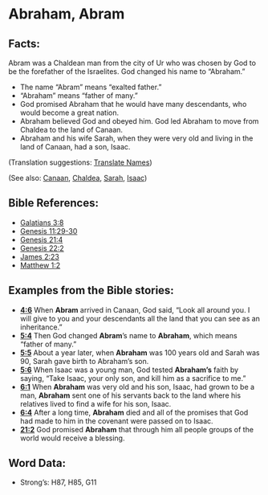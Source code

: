 # Abraham, Abram

## Facts:

Abram was a Chaldean man from the city of Ur who was chosen by God to be the forefather of the Israelites. God changed his name to “Abraham.”

* The name “Abram” means “exalted father.”
* “Abraham” means “father of many.”
* God promised Abraham that he would have many descendants, who would become a great nation.
* Abraham believed God and obeyed him. God led Abraham to move from Chaldea to the land of Canaan.
* Abraham and his wife Sarah, when they were very old and living in the land of Canaan, had a son, Isaac.

(Translation suggestions: [Translate Names](rc://en/ta/man/translate/translate-names))

(See also: [Canaan](../names/canaan.md), [Chaldea](../names/chaldeans.md), [Sarah](../names/sarah.md), [Isaac](../names/isaac.md))

## Bible References:

* [Galatians 3:8](rc://en/tn/help/gal/03/08)
* [Genesis 11:29-30](rc://en/tn/help/gen/11/29)
* [Genesis 21:4](rc://en/tn/help/gen/21/04)
* [Genesis 22:2](rc://en/tn/help/gen/22/02)
* [James 2:23](rc://en/tn/help/jas/02/23)
* [Matthew 1:2](rc://en/tn/help/mat/01/02)

## Examples from the Bible stories:

* __[4:6](rc://en/tn/help/obs/04/06)__ When __Abram__ arrived in Canaan, God said, “Look all around you. I will give to you and your descendants all the land that you can see as an inheritance.”
* __[5:4](rc://en/tn/help/obs/05/04)__ Then God changed __Abram__’s name to __Abraham__, which means “father of many.”
* __[5:5](rc://en/tn/help/obs/05/05)__ About a year later, when __Abraham__ was 100 years old and Sarah was 90, Sarah gave birth to Abraham’s son.
* __[5:6](rc://en/tn/help/obs/05/06)__ When Isaac was a young man, God tested __Abraham’s__ faith by saying, “Take Isaac, your only son, and kill him as a sacrifice to me.”
* __[6:1](rc://en/tn/help/obs/06/01)__ When __Abraham__ was very old and his son, Isaac, had grown to be a man, __Abraham__ sent one of his servants back to the land where his relatives lived to find a wife for his son, Isaac.
* __[6:4](rc://en/tn/help/obs/06/04)__ After a long time, __Abraham__ died and all of the promises that God had made to him in the covenant were passed on to Isaac.
* __[21:2](rc://en/tn/help/obs/21/02)__ God promised __Abraham__ that through him all people groups of the world would receive a blessing.

## Word Data:

* Strong’s: H87, H85, G11
